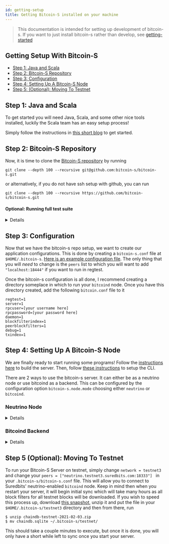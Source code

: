 ```yaml
---
id: getting-setup
title: Getting Bitcoin-S installed on your machine
---
```


> This documentation is intended for setting up development of bitcoin-s.
> If you want to just install bitcoin-s rather than develop, 
> see [getting-started](getting-started.md)

## Getting Setup With Bitcoin-S

<!-- START doctoc generated TOC please keep comment here to allow auto update -->
<!-- DON'T EDIT THIS SECTION, INSTEAD RE-RUN doctoc TO UPDATE -->
<!-- END doctoc -->

- [Step 1: Java and Scala](#step-1-java-and-scala)
- [Step 2: Bitcoin-S Repository](#step-2-bitcoin-s-repository)
- [Step 3: Configuration](#step-3-configuration)
- [Step 4: Setting Up A Bitcoin-S Node](#step-4-setting-up-a-bitcoin-s-node)
- [Step 5: (Optional): Moving To Testnet](#step-5-optional-moving-to-testnet)

<!-- END doctoc generated TOC please keep comment here to allow auto update -->


## Step 1: Java and Scala

To get started you will need Java, Scala, and some other nice tools installed, luckily the Scala team has an easy setup process!

Simply follow the instructions in [this short blog](https://www.scala-lang.org/2020/06/29/one-click-install.html) to get started.

## Step 2: Bitcoin-S Repository

Now, it is time to clone the [Bitcoin-S repository](https://github.com/bitcoin-s/bitcoin-s/) by running

```bashrc
git clone --depth 100 --recursive git@github.com:bitcoin-s/bitcoin-s.git
```

or alternatively, if you do not have ssh setup with github, you can run

```bashrc
git clone --depth 100 --recursive https://github.com/bitcoin-s/bitcoin-s.git
```


#### Optional: Running full test suite
<details>
> WARNING: This should not be done on low resource machines. Running the entire test suite requires at minimum of 4GB
> of RAM on the machine you are running this on.

To run the entire test suite, you need to download all bitcoind instances and eclair instances. This is needed for unit tests
or binding bitcoin-s to a bitcoind instance if you do not have locally running instances.

```bashrc
sbt downloadBitcoind
sbt downloadEclair
```

If you want to run the entire test suite you can run the following command after you download bitcoind
and eclair.

```bashrc
sbt test
```
</details>


## Step 3: Configuration

Now that we have the bitcoin-s repo setup, we want to create our application configurations. This is done by creating a `bitcoin-s.conf` file at `$HOME/.bitcoin-s`. [Here is an example configuration file](config/configuration.md#example-configuration-file). The only thing that you will _need_ to change is the `peers` list to which you will want to add `"localhost:18444"` if you want to run in regtest.

Once the bitcoin-s configuration is all done, I recommend creating a directory someplace in which to run your `bitcoind` node. Once you have this directory created, add the following `bitcoin.conf` file to it

```
regtest=1
server=1
rpcuser=[your username here]
rpcpassword=[your password here]
daemon=1
blockfilterindex=1
peerblockfilters=1
debug=1
txindex=1
```

## Step 4: Setting Up A Bitcoin-S Node

We are finally ready to start running some programs! Follow the [instructions here](applications/server.md#building-the-server) to build the server. Then, follow [these instructions](applications/cli.md) to setup the CLI.

There are 2 ways to use the bitcoin-s server. It can either be as a neutrino node or use bitcoind as a backend.
This can be configured by the configuration option `bitcoin-s.node.mode` choosing either `neutrino` or `bitcoind`.

### Neutrino Node

<details>
To use a neutrino server you need to be paired with a bitcoin node that can serve compact filters.
[Suredbits](https://suredbits.com/) runs a mainnet and testnet node you can connect to them by setting your `peers` config option to:

Mainnet:

`bitcoin-s.node.peers = ["neutrino.suredbits.com:8333"]`

Testnet:

`bitcoin-s.node.peers = ["neutrino.testnet3.suredbits.com:18333"]`

If you would like to use your own node you can either use the bitcoind backend option or connect to your own compatible node.
There is no released version of bitcoind that is neutrino compatible, so you will either have to compile the latest `master` yourself, or use the experimental version provided by running `sbt downloadBitcoind`. 

After building your bitcoin-s server, properly configuring it to be in `neutrino` mode you can start your server with:

```bashrc
./app/server/target/universal/stage/bin/bitcoin-s-server
```

and once this is done, you should be able to communicate with the server using

```bashrc
./app/cli/target/universal/stage/bin/bitcoin-s-cli getnewaddress
```
</details>

### Bitcoind Backend

<details>
If you already have a bitcoind node running and would like to connect your bitcoin-s server to it you can set your node's mode to `bitcoind`.

You will need to configure bitcoin-s to be able to find your bitcoind.
If you would only like bitcoin-s to connect to bitcoind and start it itself then you only need to properly set the `rpcuser`, and `rpcpassword` options.
If you would like bitcoin-s to launch bitcoind on start up you will need to set the other configuration options.
These options should default to use the latest bitcoind downloaded from `sbt downloadBitcoind`.

```$xslt
bitcoin-s {
    bitcoind-rpc {
        # bitcoind rpc username
        rpcuser = user
        # bitcoind rpc password
        rpcpassword = password

        # Binary location of bitcoind
        binary = ${HOME}/.bitcoin-s/binaries/bitcoind/bitcoin-0.20.1/bin/bitcoind
        # bitcoind datadir
        datadir = ${HOME}/.bitcoin
        # bitcoind network binding
        bind = localhost
        # bitcoind p2p port
        port = 8333
        # bitcoind rpc binding
        rpcbind = localhost
        # bitcoind rpc port
        rpcport = 8332
    }
}
```

</details>

## Step 5 (Optional): Moving To Testnet

To run your Bitcoin-S Server on testnet, simply change `network = testnet3` and change
your `peers = ["neutrino.testnet3.suredbits.com:18333"] ` in your `.bitcoin-s/bitcoin-s.conf` file.
This will allow you to connect to Suredbits' neutrino-enabled `bitcoind` node.
Keep in mind then when you restart your server, it will begin initial sync which will take
many hours as all block filters for all testnet blocks will be downloaded.
If you wish to speed this process up,
download [this snapshot](https://s3-us-west-2.amazonaws.com/www.suredbits.com/chaindb-testnet-2021-02-03.zip), unzip it and put the file in your `$HOME/.bitcoin-s/testnet3` directory and then from there, run

```bashrc
$ unzip chaindb-testnet-2021-02-03.zip
$ mv chaindb.sqlite ~/.bitcoin-s/testnet/
```

This should take a couple minutes to execute, but once it is done, you will only have a short while left to sync once you start your server.
